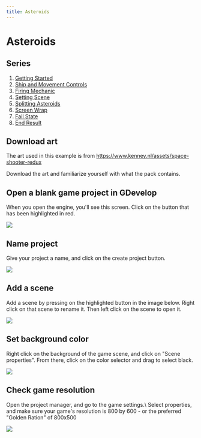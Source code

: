 ```yaml
---
title: Asteroids
---
```

# Asteroids

## Series

1. [Getting Started](/gdevelop5/tutorials/asteroids)
2. [Ship and Movement Controls](/gdevelop5/tutorials/asteroids/ship_and_movement_controls)
3. [Firing Mechanic](/gdevelop5/tutorials/asteroids/firing_bullet)
4. [Setting Scene](/gdevelop5/tutorials/asteroids/setting_scene)
5. [Splitting Asteroids](/gdevelop5/tutorials/asteroids/splitting_asteroids)
6. [Screen Wrap](/gdevelop5/tutorials/asteroids/screen_wrap)
7. [Fail State](/gdevelop5/tutorials/asteroids/fail_state)
8. [End Result](/gdevelop5/tutorials/asteroids/end_result)

## Download art

The art used in this example is from <https://www.kenney.nl/assets/space-shooter-redux>

Download the art and familiarize yourself with what the pack contains.

## Open a blank game project in GDevelop

When you open the engine, you'll see this screen. Click on the button that has been highlighted in red.

![](/gdevelop5/tutorials/asteroids_example_image1.png)

## Name project

Give your project a name, and click on the create project button.

![](/gdevelop5/tutorials/asteroids/pasted/20220121-152746.png)

## Add a scene

Add a scene by pressing on the highlighted button in the image below. Right click on that scene to rename it. Then left click on the scene to open it.

![](/gdevelop5/tutorials/asteroids_example_image2.png)

## Set background color

Right click on the background of the game scene, and click on "Scene properties". From there, click on the color selector and drag to select black.

![](/gdevelop5/tutorials/asteroids_example_image3.png)

## Check game resolution

Open the project manager, and go to the game settings.\\ Select properties, and make sure your game's resolution is 800 by 600 - or the preferred "Golden Ration" of 800x500

![](/gdevelop5/tutorials/asteroids_gif_recording_1_check_game_resolution.gif)
